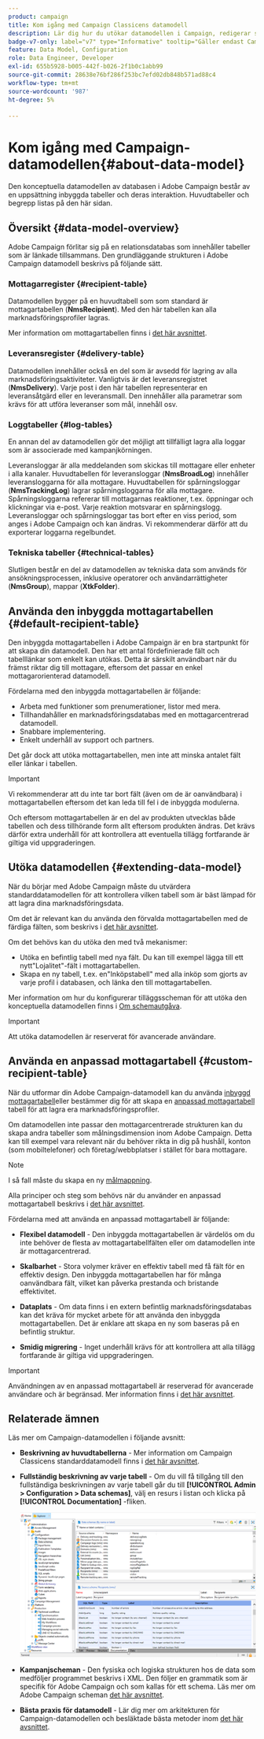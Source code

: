 ```yaml
---
product: campaign
title: Kom igång med Campaign Classicens datamodell
description: Lär dig hur du utökar datamodellen i Campaign, redigerar scheman, använder API:er med mera
badge-v7-only: label="v7" type="Informative" tooltip="Gäller endast Campaign Classic v7"
feature: Data Model, Configuration
role: Data Engineer, Developer
exl-id: 655b5928-b005-442f-b026-2f1b0c1abb99
source-git-commit: 28638e76bf286f253bc7efd02db848b571ad88c4
workflow-type: tm+mt
source-wordcount: '987'
ht-degree: 5%

---
```


# Kom igång med Campaign-datamodellen{#about-data-model}

Den konceptuella datamodellen av databasen i Adobe Campaign består av en uppsättning inbyggda tabeller och deras interaktion. Huvudtabeller och begrepp listas på den här sidan.

## Översikt {#data-model-overview}

Adobe Campaign förlitar sig på en relationsdatabas som innehåller tabeller som är länkade tillsammans. Den grundläggande strukturen i Adobe Campaign datamodell beskrivs på följande sätt.

### Mottagarregister {#recipient-table}

Datamodellen bygger på en huvudtabell som som standard är mottagartabellen (**NmsRecipient**). Med den här tabellen kan alla marknadsföringsprofiler lagras.

Mer information om mottagartabellen finns i [det här avsnittet](#default-recipient-table).

### Leveransregister {#delivery-table}

Datamodellen innehåller också en del som är avsedd för lagring av alla marknadsföringsaktiviteter. Vanligtvis är det leveransregistret (**NmsDelivery**). Varje post i den här tabellen representerar en leveransåtgärd eller en leveransmall. Den innehåller alla parametrar som krävs för att utföra leveranser som mål, innehåll osv.

### Loggtabeller {#log-tables}

En annan del av datamodellen gör det möjligt att tillfälligt lagra alla loggar som är associerade med kampanjkörningen.

Leveransloggar är alla meddelanden som skickas till mottagare eller enheter i alla kanaler. Huvudtabellen för leveransloggar (**NmsBroadLog**) innehåller leveransloggarna för alla mottagare.
Huvudtabellen för spårningsloggar (**NmsTrackingLog**) lagrar spårningsloggarna för alla mottagare. Spårningsloggarna refererar till mottagarnas reaktioner, t.ex. öppningar och klickningar via e-post. Varje reaktion motsvarar en spårningslogg.
Leveransloggar och spårningsloggar tas bort efter en viss period, som anges i Adobe Campaign och kan ändras. Vi rekommenderar därför att du exporterar loggarna regelbundet.

### Tekniska tabeller {#technical-tables}

Slutligen består en del av datamodellen av tekniska data som används för ansökningsprocessen, inklusive operatorer och användarrättigheter (**NmsGroup**), mappar (**XtkFolder**).

## Använda den inbyggda mottagartabellen {#default-recipient-table}

Den inbyggda mottagartabellen i Adobe Campaign är en bra startpunkt för att skapa din datamodell. Den har ett antal fördefinierade fält och tabelllänkar som enkelt kan utökas. Detta är särskilt användbart när du främst riktar dig till mottagare, eftersom det passar en enkel mottagarorienterad datamodell.

Fördelarna med den inbyggda mottagartabellen är följande:

* Arbeta med funktioner som prenumerationer, listor med mera.
* Tillhandahåller en marknadsföringsdatabas med en mottagarcentrerad datamodell.
* Snabbare implementering.
* Enkelt underhåll av support och partners.

Det går dock att utöka mottagartabellen, men inte att minska antalet fält eller länkar i tabellen.

>[!IMPORTANT]
>
>Vi rekommenderar att du inte tar bort fält (även om de är oanvändbara) i mottagartabellen eftersom det kan leda till fel i de inbyggda modulerna.

Och eftersom mottagartabellen är en del av produkten utvecklas både tabellen och dess tillhörande form allt eftersom produkten ändras. Det krävs därför extra underhåll för att kontrollera att eventuella tillägg fortfarande är giltiga vid uppgraderingen.

## Utöka datamodellen {#extending-data-model}

När du börjar med Adobe Campaign måste du utvärdera standarddatamodellen för att kontrollera vilken tabell som är bäst lämpad för att lagra dina marknadsföringsdata.

Om det är relevant kan du använda den förvalda mottagartabellen med de färdiga fälten, som beskrivs i [det här avsnittet](#default-recipient-table).

Om det behövs kan du utöka den med två mekanismer:

* Utöka en befintlig tabell med nya fält. Du kan till exempel lägga till ett nytt&quot;Lojalitet&quot;-fält i mottagartabellen.
* Skapa en ny tabell, t.ex. en&quot;Inköpstabell&quot; med alla inköp som gjorts av varje profil i databasen, och länka den till mottagartabellen.

Mer information om hur du konfigurerar tilläggsscheman för att utöka den konceptuella datamodellen finns i [Om schemautgåva](../../configuration/using/about-schema-edition.md).

>[!IMPORTANT]
>
>Att utöka datamodellen är reserverat för avancerade användare.

## Använda en anpassad mottagartabell {#custom-recipient-table}

När du utformar din Adobe Campaign-datamodell kan du använda [inbyggd mottagartabell](#default-recipient-table)eller bestämmer dig för att skapa en [anpassad mottagartabell](../../configuration/using/about-custom-recipient-table.md) tabell för att lagra era marknadsföringsprofiler.

Om datamodellen inte passar den mottagarcentrerade strukturen kan du skapa andra tabeller som målningsdimension inom Adobe Campaign. Detta kan till exempel vara relevant när du behöver rikta in dig på hushåll, konton (som mobiltelefoner) och företag/webbplatser i stället för bara mottagare.

>[!NOTE]
>
>I så fall måste du skapa en ny [målmappning](../../configuration/using/target-mapping.md).

Alla principer och steg som behövs när du använder en anpassad mottagartabell beskrivs i [det här avsnittet](../../configuration/using/about-custom-recipient-table.md).

Fördelarna med att använda en anpassad mottagartabell är följande:

* **Flexibel datamodell** - Den inbyggda mottagartabellen är värdelös om du inte behöver de flesta av mottagartabellfälten eller om datamodellen inte är mottagarcentrerad.

* **Skalbarhet** - Stora volymer kräver en effektiv tabell med få fält för en effektiv design. Den inbyggda mottagartabellen har för många oanvändbara fält, vilket kan påverka prestanda och bristande effektivitet.

* **Dataplats** - Om data finns i en extern befintlig marknadsföringsdatabas kan det kräva för mycket arbete för att använda den inbyggda mottagartabellen. Det är enklare att skapa en ny som baseras på en befintlig struktur.

* **Smidig migrering** - Inget underhåll krävs för att kontrollera att alla tillägg fortfarande är giltiga vid uppgraderingen.

>[!IMPORTANT]
>
>Användningen av en anpassad mottagartabell är reserverad för avancerade användare och är begränsad. Mer information finns i [det här avsnittet](../../configuration/using/about-custom-recipient-table.md).

## Relaterade ämnen

Läs mer om Campaign-datamodellen i följande avsnitt:

* **Beskrivning av huvudtabellerna** - Mer information om Campaign Classicens standarddatamodell finns i [det här avsnittet](../../configuration/using/data-model-description.md).

* **Fullständig beskrivning av varje tabell** - Om du vill få tillgång till den fullständiga beskrivningen av varje tabell går du till **[!UICONTROL Admin > Configuration > Data schemas]**, välj en resurs i listan och klicka på **[!UICONTROL Documentation]** -fliken.

  ![](assets/data-model_documentation-tab.png)


* **Kampanjscheman** - Den fysiska och logiska strukturen hos de data som medföljer programmet beskrivs i XML. Den följer en grammatik som är specifik för Adobe Campaign och som kallas för ett schema. Läs mer om Adobe Campaign scheman [det här avsnittet](../../configuration/using/about-schema-reference.md).

* **Bästa praxis för datamodell** - Lär dig mer om arkitekturen för Campaign-datamodellen och besläktade bästa metoder inom [det här avsnittet](../../configuration/using/data-model-best-practices.md#data-model-architecture).
